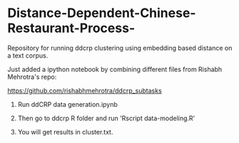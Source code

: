 # Distance-Dependent-Chinese-Restaurant-Process-

Repository for running ddcrp clustering using embedding based distance on a text corpus. 

Just added a ipython notebook by combining different files from Rishabh Mehrotra's repo:

https://github.com/rishabhmehrotra/ddcrp_subtasks

1) Run ddCRP data generation.ipynb 

2) Then go to ddcrp R folder and run 'Rscript data-modeling.R'

3) You will get results in cluster.txt. 


